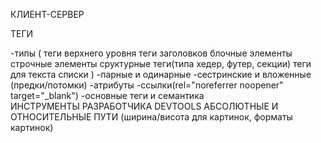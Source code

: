 КЛИЕНТ-СЕРВЕР

ТЕГИ

-типы (
теги верхнего уровня
теги заголовков
блочные элементы
строчные элементы
сруктурные теги(типа хедер, футер, секции)
теги для текста
списки )
-парные и одинарные -сестринские и вложенные (предки/потомки)
-атрибуты
-ссылки(rel="noreferrer noopener" target="\_blank")
-основные теги и семантика  
ИНСТРУМЕНТЫ РАЗРАБОТЧИКА
DEVTOOLS
АБСОЛЮТНЫЕ И ОТНОСИТЕЛЬНЫЕ ПУТИ (ширина/висота для картинок, форматы картинок)
